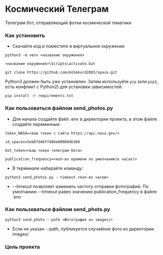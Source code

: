# Космический Телеграм

Телеграм бот, отправляющий фотки космической тематики

### Как установить

- Скачайте код и поместите в виртуальное окружение
```
python3 -m venv <название окружения>
```
```
<название окружения>\Scripts\activate.bat
```
```
git clone https://github.com/mihakurd2003/space.git
```

Python3 должен быть уже установлен. 
Затем используйте `pip` (или `pip3`, есть конфликт с Python2) для установки зависимостей:
```
pip install -r requirements.txt
```
### Как пользоваться файлом send_photos.py
- Для начала создайте файл .env в директории проекта, в этом файле создайте переменные:
```
token_NASA=<ваш токен с сайта https://api.nasa.gov/>
```
```
id_spacex=5eb87d46ffd86e000604b388
```
```
bot_token=<ваш токен телеграм бота>
```
```
publication_frequency=<кол-во времени по умолчанию(в часах)>
```
- В терминале набирайте команду:
```
python3 send_photos.py --timeout <кол-во часов>
```
- --timeout позволяет изменить частоту отправки фотографий. По умолчанию --timeout равен значению publication_frequency в файле .env

### Как пользоваться файлом send_photo.py
```
python3 send_photo --path <Фотография из images/>
```
- Если не указан --path, публикуется случайное фото из директории images/
### Цель проекта